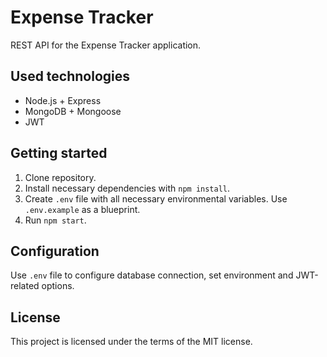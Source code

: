 # Expense Tracker
REST API for the Expense Tracker application.

## Used technologies
* Node.js + Express
* MongoDB + Mongoose
* JWT

## Getting started
1. Clone repository.
2. Install necessary dependencies with `npm install`.
3. Create `.env` file with all necessary environmental variables. Use `.env.example` as a blueprint.
4. Run `npm start`.

## Configuration
Use `.env` file to configure database connection, set environment and JWT-related options.

## License
This project is licensed under the terms of the MIT license.


